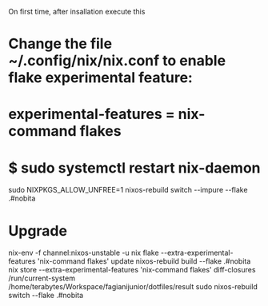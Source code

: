On first time, after insallation execute this

# Change the file ~/.config/nix/nix.conf to enable flake experimental feature:
# experimental-features = nix-command flakes

# $ sudo systemctl restart nix-daemon

sudo NIXPKGS_ALLOW_UNFREE=1 nixos-rebuild switch --impure --flake .#nobita



# Upgrade
nix-env -f channel:nixos-unstable -u
nix flake --extra-experimental-features 'nix-command flakes' update
nixos-rebuild build --flake .#nobita
nix store --extra-experimental-features 'nix-command flakes' diff-closures /run/current-system /home/terabytes/Workspace/fagianijunior/dotfiles/result
sudo nixos-rebuild switch --flake .#nobita
